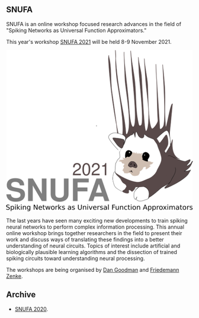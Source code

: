 ## SNUFA

SNUFA is an online workshop focused research advances in the field of "Spiking Networks as Universal Function Approximators."

This year's workshop [SNUFA 2021](/2021) will be held 8-9 November 2021.

![SNUFA2021 Logo](/images/snufa2021_hedgehog.png)

The last years have seen many exciting new developments to train spiking neural networks to perform complex information processing. This annual online workshop brings together researchers in the field to present their work and discuss ways of translating these findings into a better understanding of neural circuits. Topics of interest include artificial and biologically plausible learning algorithms and the dissection of trained spiking circuits toward understanding neural processing.

The workshops are being organised by [Dan Goodman](https://neural-reckoning.org/) and [Friedemann Zenke](https://fzenke.net).

Archive
-------

* [SNUFA 2020](https://snufa.github.io/snufa2020/).

